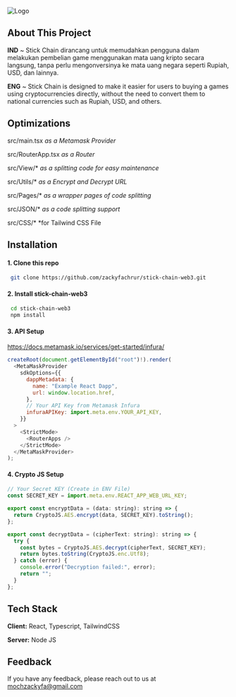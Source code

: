
![Logo](https://github.com/zackyfachrur/stick-chain-web3/blob/main/public/assets/Logo.png)
## About This Project
**IND** ~ Stick Chain dirancang untuk memudahkan pengguna dalam melakukan pembelian game menggunakan mata uang kripto secara langsung, tanpa perlu mengonversinya ke mata uang negara seperti Rupiah, USD, dan lainnya.

**ENG** ~ Stick Chain is designed to make it easier for users to buying a games using cryptocurrencies directly, without the need to convert them to national currencies such as Rupiah, USD, and others.




## Optimizations

src/main.tsx *as a Metamask Provider*

src/RouterApp.tsx *as a Router*


src/View/* *as a splitting code for easy maintenance*

src/Utils/* *as a Encrypt and Decrypt URL*

src/Pages/* *as a wrapper pages of code splitting*

src/JSON/* *as a code splitting support*

src/CSS/* *for Tailwind CSS File



## Installation

#### 1. Clone this repo
```bash
 git clone https://github.com/zackyfachrur/stick-chain-web3.git
```

#### 2. Install stick-chain-web3

```bash
 cd stick-chain-web3
 npm install 
```
#### 3. API Setup
https://docs.metamask.io/services/get-started/infura/
```js
createRoot(document.getElementById("root")!).render(
  <MetaMaskProvider
    sdkOptions={{
      dappMetadata: {
        name: "Example React Dapp",
        url: window.location.href,
      },
      // Your API Key from Metamask Infura
      infuraAPIKey: import.meta.env.YOUR_API_KEY,
    }}
  >
    <StrictMode>
      <RouterApps />
    </StrictMode>
  </MetaMaskProvider>
);
```

#### 4. Crypto JS Setup
```js
// Your Secret KEY (Create in ENV File)
const SECRET_KEY = import.meta.env.REACT_APP_WEB_URL_KEY;

export const encryptData = (data: string): string => {
  return CryptoJS.AES.encrypt(data, SECRET_KEY).toString();
};

export const decryptData = (cipherText: string): string => {
  try {
    const bytes = CryptoJS.AES.decrypt(cipherText, SECRET_KEY);
    return bytes.toString(CryptoJS.enc.Utf8);
  } catch (error) {
    console.error("Decryption failed:", error);
    return "";
  }
};
```
## Tech Stack

**Client:** React, Typescript, TailwindCSS

**Server:** Node JS


## Feedback

If you have any feedback, please reach out to us at mochzackyfa@gmail.com

